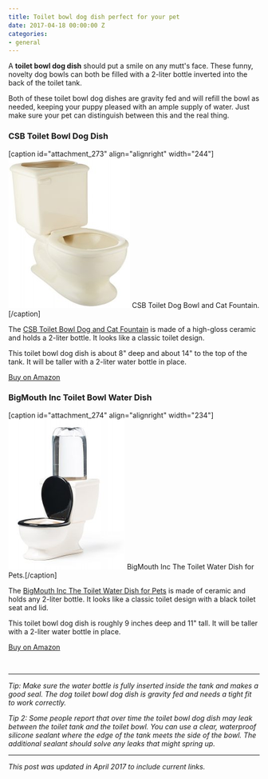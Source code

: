 ```yaml
---
title: Toilet bowl dog dish perfect for your pet
date: 2017-04-18 00:00:00 Z
categories:
- general
---
```


A **toilet bowl dog dish** should put a smile on any mutt's face. These funny, novelty dog bowls can both be filled with a 2-liter bottle inverted into the back of the toilet tank.

Both of these toilet bowl dog dishes are gravity fed and will refill the bowl as needed, keeping your puppy pleased with an ample supply of water. Just make sure your pet can distinguish between this and the real thing.

### CSB Toilet Bowl Dog Dish

\[caption id="attachment\_273" align="alignright" width="244"\]![Toilet bowl dog dish: CSB toilet dog bowl](assets/images/71W9ub4avLL._SL1500_-244x300.jpg) CSB Toilet Dog Bowl and Cat Fountain.\[/caption\]

The [CSB Toilet Bowl Dog and Cat Fountain](http://amzn.to/2oJiQ25) is made of a high-gloss ceramic and holds a 2-liter bottle. It looks like a classic toilet design.

This toilet bowl dog dish is about 8" deep and about 14" to the top of the tank. It will be taller with a 2-liter water bottle in place.

[Buy on Amazon](http://amzn.to/2oJiQ25)

### BigMouth Inc Toilet Bowl Water Dish

\[caption id="attachment\_274" align="alignright" width="234"\]![Toilet bowl dog dish: BigMouth Inc The Toilet Water Dish for Pets](assets/images/71-c5p3zn7L._SL1500_-234x300.jpg) BigMouth Inc The Toilet Water Dish for Pets.\[/caption\]

The [BigMouth Inc The Toilet Water Dish for Pets](http://amzn.to/2pySRbW) is made of ceramic and holds any 2-liter bottle. It looks like a classic toilet design with a black toilet seat and lid.

This toilet bowl dog dish is roughly 9 inches deep and 11" tall. It will be taller with a 2-liter water bottle in place.

[Buy on Amazon](http://amzn.to/2pySRbW)

 

* * *

_Tip: Make sure the water bottle is fully inserted inside the tank and makes a good seal. The dog toilet bowl dog dish is gravity fed and needs a tight fit to work correctly._

_Tip 2: Some people report that over time the toilet bowl dog dish may leak between the toilet tank and the toilet bowl. You can use a clear, waterproof silicone sealant where the edge of the tank meets the side of the bowl. The additional sealant should solve any leaks that might spring up._

* * *

_This post was updated in April 2017 to include current links._

